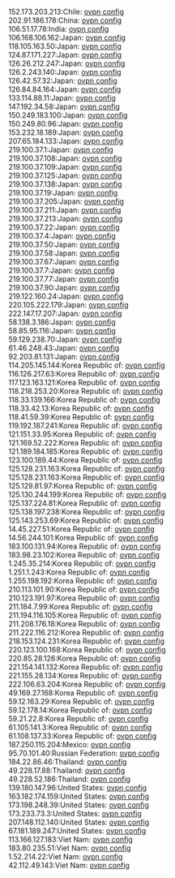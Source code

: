 152.173.203.213:Chile: [ovpn config](vpn/152_173_203_213.ovpn)  
202.91.186.178:China: [ovpn config](vpn/202_91_186_178.ovpn)  
106.51.17.78:India: [ovpn config](vpn/106_51_17_78.ovpn)  
106.168.106.162:Japan: [ovpn config](vpn/106_168_106_162.ovpn)  
118.105.163.50:Japan: [ovpn config](vpn/118_105_163_50.ovpn)  
124.87.171.227:Japan: [ovpn config](vpn/124_87_171_227.ovpn)  
126.26.212.247:Japan: [ovpn config](vpn/126_26_212_247.ovpn)  
126.2.243.140:Japan: [ovpn config](vpn/126_2_243_140.ovpn)  
126.42.57.32:Japan: [ovpn config](vpn/126_42_57_32.ovpn)  
126.84.84.164:Japan: [ovpn config](vpn/126_84_84_164.ovpn)  
133.114.88.11:Japan: [ovpn config](vpn/133_114_88_11.ovpn)  
147.192.34.58:Japan: [ovpn config](vpn/147_192_34_58.ovpn)  
150.249.183.100:Japan: [ovpn config](vpn/150_249_183_100.ovpn)  
150.249.80.96:Japan: [ovpn config](vpn/150_249_80_96.ovpn)  
153.232.18.189:Japan: [ovpn config](vpn/153_232_18_189.ovpn)  
207.65.184.133:Japan: [ovpn config](vpn/207_65_184_133.ovpn)  
219.100.37.1:Japan: [ovpn config](vpn/219_100_37_1.ovpn)  
219.100.37.108:Japan: [ovpn config](vpn/219_100_37_108.ovpn)  
219.100.37.109:Japan: [ovpn config](vpn/219_100_37_109.ovpn)  
219.100.37.125:Japan: [ovpn config](vpn/219_100_37_125.ovpn)  
219.100.37.138:Japan: [ovpn config](vpn/219_100_37_138.ovpn)  
219.100.37.19:Japan: [ovpn config](vpn/219_100_37_19.ovpn)  
219.100.37.205:Japan: [ovpn config](vpn/219_100_37_205.ovpn)  
219.100.37.211:Japan: [ovpn config](vpn/219_100_37_211.ovpn)  
219.100.37.213:Japan: [ovpn config](vpn/219_100_37_213.ovpn)  
219.100.37.22:Japan: [ovpn config](vpn/219_100_37_22.ovpn)  
219.100.37.4:Japan: [ovpn config](vpn/219_100_37_4.ovpn)  
219.100.37.50:Japan: [ovpn config](vpn/219_100_37_50.ovpn)  
219.100.37.58:Japan: [ovpn config](vpn/219_100_37_58.ovpn)  
219.100.37.67:Japan: [ovpn config](vpn/219_100_37_67.ovpn)  
219.100.37.7:Japan: [ovpn config](vpn/219_100_37_7.ovpn)  
219.100.37.77:Japan: [ovpn config](vpn/219_100_37_77.ovpn)  
219.100.37.90:Japan: [ovpn config](vpn/219_100_37_90.ovpn)  
219.122.160.24:Japan: [ovpn config](vpn/219_122_160_24.ovpn)  
220.105.222.179:Japan: [ovpn config](vpn/220_105_222_179.ovpn)  
222.147.17.207:Japan: [ovpn config](vpn/222_147_17_207.ovpn)  
58.138.3.186:Japan: [ovpn config](vpn/58_138_3_186.ovpn)  
58.85.95.116:Japan: [ovpn config](vpn/58_85_95_116.ovpn)  
59.129.238.70:Japan: [ovpn config](vpn/59_129_238_70.ovpn)  
61.46.248.43:Japan: [ovpn config](vpn/61_46_248_43.ovpn)  
92.203.81.131:Japan: [ovpn config](vpn/92_203_81_131.ovpn)  
114.205.145.144:Korea Republic of: [ovpn config](vpn/114_205_145_144.ovpn)  
116.126.217.63:Korea Republic of: [ovpn config](vpn/116_126_217_63.ovpn)  
117.123.163.121:Korea Republic of: [ovpn config](vpn/117_123_163_121.ovpn)  
118.218.253.20:Korea Republic of: [ovpn config](vpn/118_218_253_20.ovpn)  
118.33.139.166:Korea Republic of: [ovpn config](vpn/118_33_139_166.ovpn)  
118.33.42.13:Korea Republic of: [ovpn config](vpn/118_33_42_13.ovpn)  
118.41.59.39:Korea Republic of: [ovpn config](vpn/118_41_59_39.ovpn)  
119.192.187.241:Korea Republic of: [ovpn config](vpn/119_192_187_241.ovpn)  
121.151.33.95:Korea Republic of: [ovpn config](vpn/121_151_33_95.ovpn)  
121.169.52.222:Korea Republic of: [ovpn config](vpn/121_169_52_222.ovpn)  
121.189.184.185:Korea Republic of: [ovpn config](vpn/121_189_184_185.ovpn)  
123.100.189.44:Korea Republic of: [ovpn config](vpn/123_100_189_44.ovpn)  
125.128.231.163:Korea Republic of: [ovpn config](vpn/125_128_231_163.ovpn)  
125.128.231.163:Korea Republic of: [ovpn config](vpn/125_128_231_163.ovpn)  
125.129.81.97:Korea Republic of: [ovpn config](vpn/125_129_81_97.ovpn)  
125.130.244.199:Korea Republic of: [ovpn config](vpn/125_130_244_199.ovpn)  
125.137.224.81:Korea Republic of: [ovpn config](vpn/125_137_224_81.ovpn)  
125.138.197.238:Korea Republic of: [ovpn config](vpn/125_138_197_238.ovpn)  
125.143.253.69:Korea Republic of: [ovpn config](vpn/125_143_253_69.ovpn)  
14.45.227.51:Korea Republic of: [ovpn config](vpn/14_45_227_51.ovpn)  
14.56.244.101:Korea Republic of: [ovpn config](vpn/14_56_244_101.ovpn)  
183.100.131.94:Korea Republic of: [ovpn config](vpn/183_100_131_94.ovpn)  
183.98.23.102:Korea Republic of: [ovpn config](vpn/183_98_23_102.ovpn)  
1.245.35.214:Korea Republic of: [ovpn config](vpn/1_245_35_214.ovpn)  
1.251.1.243:Korea Republic of: [ovpn config](vpn/1_251_1_243.ovpn)  
1.255.198.192:Korea Republic of: [ovpn config](vpn/1_255_198_192.ovpn)  
210.113.101.90:Korea Republic of: [ovpn config](vpn/210_113_101_90.ovpn)  
210.123.191.97:Korea Republic of: [ovpn config](vpn/210_123_191_97.ovpn)  
211.184.7.99:Korea Republic of: [ovpn config](vpn/211_184_7_99.ovpn)  
211.194.116.105:Korea Republic of: [ovpn config](vpn/211_194_116_105.ovpn)  
211.208.176.18:Korea Republic of: [ovpn config](vpn/211_208_176_18.ovpn)  
211.222.116.212:Korea Republic of: [ovpn config](vpn/211_222_116_212.ovpn)  
218.153.124.231:Korea Republic of: [ovpn config](vpn/218_153_124_231.ovpn)  
220.123.100.168:Korea Republic of: [ovpn config](vpn/220_123_100_168.ovpn)  
220.85.28.126:Korea Republic of: [ovpn config](vpn/220_85_28_126.ovpn)  
221.154.141.132:Korea Republic of: [ovpn config](vpn/221_154_141_132.ovpn)  
221.155.28.134:Korea Republic of: [ovpn config](vpn/221_155_28_134.ovpn)  
222.106.63.204:Korea Republic of: [ovpn config](vpn/222_106_63_204.ovpn)  
49.169.27.168:Korea Republic of: [ovpn config](vpn/49_169_27_168.ovpn)  
59.12.163.29:Korea Republic of: [ovpn config](vpn/59_12_163_29.ovpn)  
59.12.178.14:Korea Republic of: [ovpn config](vpn/59_12_178_14.ovpn)  
59.21.22.8:Korea Republic of: [ovpn config](vpn/59_21_22_8.ovpn)  
61.105.141.3:Korea Republic of: [ovpn config](vpn/61_105_141_3.ovpn)  
61.108.137.33:Korea Republic of: [ovpn config](vpn/61_108_137_33.ovpn)  
187.250.115.204:Mexico: [ovpn config](vpn/187_250_115_204.ovpn)  
95.70.101.40:Russian Federation: [ovpn config](vpn/95_70_101_40.ovpn)  
184.22.86.46:Thailand: [ovpn config](vpn/184_22_86_46.ovpn)  
49.228.17.88:Thailand: [ovpn config](vpn/49_228_17_88.ovpn)  
49.228.52.186:Thailand: [ovpn config](vpn/49_228_52_186.ovpn)  
139.180.147.96:United States: [ovpn config](vpn/139_180_147_96.ovpn)  
163.182.174.159:United States: [ovpn config](vpn/163_182_174_159.ovpn)  
173.198.248.39:United States: [ovpn config](vpn/173_198_248_39.ovpn)  
173.233.73.3:United States: [ovpn config](vpn/173_233_73_3.ovpn)  
207.148.112.140:United States: [ovpn config](vpn/207_148_112_140.ovpn)  
67.181.189.247:United States: [ovpn config](vpn/67_181_189_247.ovpn)  
113.166.127.183:Viet Nam: [ovpn config](vpn/113_166_127_183.ovpn)  
183.80.235.51:Viet Nam: [ovpn config](vpn/183_80_235_51.ovpn)  
1.52.214.22:Viet Nam: [ovpn config](vpn/1_52_214_22.ovpn)  
42.112.49.143:Viet Nam: [ovpn config](vpn/42_112_49_143.ovpn)  
